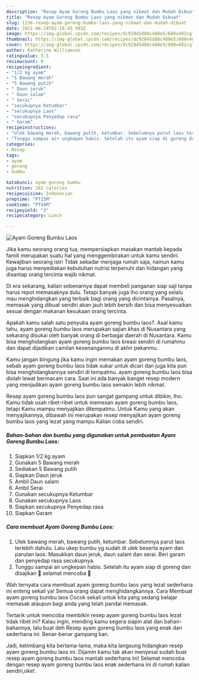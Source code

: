 ```yaml
---
description: "Resep Ayam Goreng Bumbu Laos yang nikmat dan Mudah Dibuat"
title: "Resep Ayam Goreng Bumbu Laos yang nikmat dan Mudah Dibuat"
slug: 1136-resep-ayam-goreng-bumbu-laos-yang-nikmat-dan-mudah-dibuat
date: 2021-06-24T02:18:43.993Z
image: https://img-global.cpcdn.com/recipes/dc92845d88c488e5/680x482cq70/ayam-goreng-bumbu-laos-foto-resep-utama.jpg
thumbnail: https://img-global.cpcdn.com/recipes/dc92845d88c488e5/680x482cq70/ayam-goreng-bumbu-laos-foto-resep-utama.jpg
cover: https://img-global.cpcdn.com/recipes/dc92845d88c488e5/680x482cq70/ayam-goreng-bumbu-laos-foto-resep-utama.jpg
author: Katherine Williamson
ratingvalue: 3.5
reviewcount: 9
recipeingredient:
- "1/2 kg ayam"
- "5 Bawang merah"
- "5 Bawang putih"
- " Daun jeruk"
- " Daun salam"
- " Serai"
- "secukupnya Ketumbar"
- "secukupnya Laos"
- "secukupnya Penyedap rasa"
- " Garam"
recipeinstructions:
- "Ulek bawang merah, bawang putih, ketumbar. Sebelumnya parut laos terlebih dahulu. Lalu ukep bumbu yg sudah di ulek beserta ayam dan parutan laos. Masukkan daun jeruk, daun salam dan serai. Beri garam dan penyedap rasa secukupnya."
- "Tunggu sampai air ungkepan habis. Setelah itu ayam siap di goreng dan disajikan 💛 selamat mencoba 🐥"
categories:
- Resep
tags:
- ayam
- goreng
- bumbu

katakunci: ayam goreng bumbu 
nutrition: 262 calories
recipecuisine: Indonesian
preptime: "PT15M"
cooktime: "PT44M"
recipeyield: "3"
recipecategory: Lunch

---
```



![Ayam Goreng Bumbu Laos](https://img-global.cpcdn.com/recipes/dc92845d88c488e5/680x482cq70/ayam-goreng-bumbu-laos-foto-resep-utama.jpg)

Jika kamu seorang orang tua, mempersiapkan masakan mantab kepada famili merupakan suatu hal yang menggembirakan untuk kamu sendiri. Kewajiban seorang istri Tidak sekadar menjaga rumah saja, namun kamu juga harus menyediakan kebutuhan nutrisi terpenuhi dan hidangan yang disantap orang tercinta wajib nikmat.

Di era  sekarang, kalian sebenarnya dapat membeli panganan siap saji tanpa harus repot memasaknya dulu. Tetapi banyak juga lho orang yang selalu mau menghidangkan yang terbaik bagi orang yang dicintainya. Pasalnya, memasak yang dibuat sendiri akan jauh lebih bersih dan bisa menyesuaikan sesuai dengan makanan kesukaan orang tercinta. 



Apakah kamu salah satu penyuka ayam goreng bumbu laos?. Asal kamu tahu, ayam goreng bumbu laos merupakan sajian khas di Nusantara yang sekarang disukai oleh banyak orang di berbagai daerah di Nusantara. Kamu bisa menghidangkan ayam goreng bumbu laos kreasi sendiri di rumahmu dan dapat dijadikan camilan kesenanganmu di akhir pekanmu.

Kamu jangan bingung jika kamu ingin memakan ayam goreng bumbu laos, sebab ayam goreng bumbu laos tidak sukar untuk dicari dan juga kita pun bisa menghidangkannya sendiri di tempatmu. ayam goreng bumbu laos bisa diolah lewat bermacam cara. Saat ini ada banyak banget resep modern yang menjadikan ayam goreng bumbu laos semakin lebih nikmat.

Resep ayam goreng bumbu laos pun sangat gampang untuk dibikin, lho. Kamu tidak usah ribet-ribet untuk memesan ayam goreng bumbu laos, tetapi Kamu mampu menyajikan ditempatmu. Untuk Kamu yang akan menyajikannya, dibawah ini merupakan resep menyajikan ayam goreng bumbu laos yang lezat yang mampu Kalian coba sendiri.

<!--inarticleads1-->

##### Bahan-bahan dan bumbu yang digunakan untuk pembuatan Ayam Goreng Bumbu Laos:

1. Siapkan 1/2 kg ayam
1. Gunakan 5 Bawang merah
1. Sediakan 5 Bawang putih
1. Siapkan  Daun jeruk
1. Ambil  Daun salam
1. Ambil  Serai
1. Gunakan secukupnya Ketumbar
1. Gunakan secukupnya Laos
1. Siapkan secukupnya Penyedap rasa
1. Siapkan  Garam




<!--inarticleads2-->

##### Cara membuat Ayam Goreng Bumbu Laos:

1. Ulek bawang merah, bawang putih, ketumbar. Sebelumnya parut laos terlebih dahulu. Lalu ukep bumbu yg sudah di ulek beserta ayam dan parutan laos. Masukkan daun jeruk, daun salam dan serai. Beri garam dan penyedap rasa secukupnya.
1. Tunggu sampai air ungkepan habis. Setelah itu ayam siap di goreng dan disajikan 💛 selamat mencoba 🐥




Wah ternyata cara membuat ayam goreng bumbu laos yang lezat sederhana ini enteng sekali ya! Semua orang dapat menghidangkannya. Cara Membuat ayam goreng bumbu laos Cocok sekali untuk kita yang sedang belajar memasak ataupun bagi anda yang telah pandai memasak.

Tertarik untuk mencoba membikin resep ayam goreng bumbu laos lezat tidak ribet ini? Kalau ingin, mending kamu segera siapin alat dan bahan-bahannya, lalu buat deh Resep ayam goreng bumbu laos yang enak dan sederhana ini. Benar-benar gampang kan. 

Jadi, ketimbang kita berlama-lama, maka kita langsung hidangkan resep ayam goreng bumbu laos ini. Dijamin kamu tak akan menyesal sudah buat resep ayam goreng bumbu laos mantab sederhana ini! Selamat mencoba dengan resep ayam goreng bumbu laos enak sederhana ini di rumah kalian sendiri,oke!.

